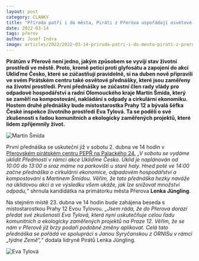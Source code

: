 ```yaml
---
layout: post
category: CLANKY
title: "Příroda patří i do města, Piráti z Přerova uspořádají osvětové přednášky"
date: 2022-03-14
tags: přerov
author: Josef Indra
image: articles/2022/2022-03-14-priroda-patri-i-do-mesta-pirati-z-prerova-usporadaji-sovetove-prednasky.jpg  #751x422 pixelu
---
```

**Pirátům v Přerově není jedno, jakým způsobem se vyvíjí stav životní prostředí ve městě. Proto, kromě peticí proti glyfosátu a zapojení do akcí Ukliďme Česko, které se zúčastňují pravidelně, si na duben nově připravili ve svém Pirátském centru také osvětové přednášky, které jsou zaměřeny na životní prostředí. První přednášky se zúčastní člen rady vlády pro odpadové hospodářství a radní Olomouckého kraje Martin Šmída, který se zaměří na kompostování, nakládání s odpady a cirkulární ekonomiku. Hostem druhé přednášky bude místostarostka Prahy 12 a bývalá šéfka České inspekce životního prostředí Eva Tylová. Ta se podělí o své zkušenosti s řadou komunitních a ekologicky zaměřených projektů, které lidem zpříjemnily život.**

![Martin Šmída](https://a.pirati.cz/prerov/img/uklidy_odpady.jpg)

První přednáška se uskuteční již v sobotu 2. dubna ve 14 hodin v [Přerovském pirátském centru PEPŘ na Palackého 24.](https://prerov.pirati.cz/pepr/) *„V sobotu se vydáme uklidit Předmostí v rámci akce Ukliďme Česko. Úklid je naplánován od 10:00 do 13:00 a sraz máme na parkovišti u staré haly. Hned poté ve 14:00 začne přednáška o cirkulární ekonomice, odpadovém hospodářství a kompostování s Martinem Šmídou. Věřím, že tato přednáška hezky naváže na úklidovou akci a ve výsledku všem ukáže, jak lze snižovat množství odpadu,“* shrnula kandidátka na primátorku města Přerova **Lenka Jüngling**.

Na stejném místě 23. dubna ve 14 hodin bude zahájena beseda s místostarostkou Prahy 12 Evou Tylovou. *„Jsem ráda, že do Přerova dorazí předat své zkušenosti Eva Tylová, která nyní uskutečňuje celou řadu komunitních a ekologicky zaměřených projektů na Praze 12. Věřím, že se nám v Přerově již brzy podaří podobné změny aplikovat. Celá tato přednáška se pořádá ve spolupráci s Janou Syryčanskou z ORNISu v rámci „týdne Země“,“* dodala lídryně Pirátů Lenka Jüngling.

![Eva Tylová](https://a.pirati.cz/prerov/img/cover_event_tylova.jpg)
